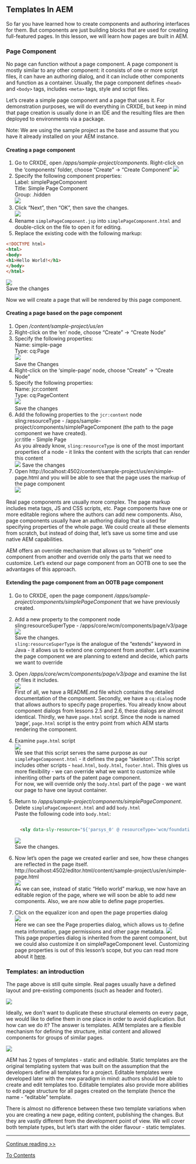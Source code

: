 ## Templates In AEM

So far you have learned how to create components and authoring interfaces for them. But components are just building blocks that are used for creating full-featured pages. In this lesson, we will learn how pages are built in AEM.

### Page Component

No page can function without a page component. A page component is mostly similar to any other component: it consists of one or more script files, it can have an authoring dialog, and it can include other components and function as a container. Usually, the page component defines `<head>` and `<body>` tags, includes `<meta>` tags, style and script files.

Let’s create a simple page component and a page that uses it. For demonstration purposes, we will do everything in CRXDE, but keep in mind that page creation is usually done in an IDE and the resulting files are then deployed to environments via a package.

Note: We are using the sample project as the base and assume that you have it already installed on your AEM instance.

#### Creating a page component

1. Go to CRXDE, open _/apps/sample-project/components_. Right-click on the ‘components’ folder, choose “Create” -> “Create Component”
   ![](.\img\creating-page-component-1.png)
2. Specify the following component properties:  
   Label: simplePageComponent  
   Title: Simple Page Component  
   Group: .hidden  
   ![](.\img\creating-page-component-2.png)
3. Click “Next”, then “OK”, then save the changes.  
   ![](.\img\creating-page-component-3.png)
4. Rename `simplePageComponent.jsp` into `simplePageComponent.html` and double-click on the file to open it for editing.
5. Replace the existing code with the following markup:

```html
<!DOCTYPE html>
<html>
<body>
<h1>Hello World!</h1>
</body>
</html>
```

![](D:\projects\aem-crash-course\lessons\2.10\img\creating-page-component-4.png)  
Save the changes

Now we will create a page that will be rendered by this page component.

#### Creating a page based on the page component

1. Open _/content/sample-project/us/en_
2. Right-click on the ‘en’ node, choose “Create” -> “Create Node”
3. Specify the following properties:  
   Name: simple-page  
   Type: cq:Page  
   ![](.\img\creating-page-1.png)  
   Save the Changes
4. Right-click on the ‘simple-page’ node, choose “Create” -> “Create Node”
5. Specify the following properties:  
   Name: jcr:content  
   Type: cq:PageContent  
   ![](.\img\creating-page-2.png)  
   Save the changes
6. Add the following properties to the `jcr:content` node  
   sling:resourceType - /apps/sample-project/components/simplePageComponent (the path to the page component we have created).  
   jcr:title - Simple Page  
   As you already know, `sling:resourceType` is one of the most important properties of a node - it links the content with the scripts that can render this content  
   ![](.\img\creating-page-3.png)
   Save the changes
7. Open http://localhost:4502/content/sample-project/us/en/simple-page.html and you will be able to see that the page uses the markup of the page component  
   ![](.\img\creating-page-4.png)

Real page components are usually more complex. The page markup includes meta tags, JS and CSS scripts, etc. Page components have one or more editable regions where the authors can add new components. Also, page components usually have an authoring dialog that is used for specifying properties of the whole page. We could create all these elements from scratch, but instead of doing that, let’s save us some time and use native AEM capabilities.

AEM offers an override mechanism that allows us to “inherit” one component from another and override only the parts that we need to customize. Let’s extend our page component from an OOTB one to see the advantages of this approach.

#### Extending the page component from an OOTB page component

1. Go to CRXDE, open the page component _/apps/sample-project/components/simplePageComponent_ that we have previously created.
2. Add a new property to the component node  
   sling:resourceSuperType - /apps/core/wcm/components/page/v3/page  
   ![](./img/extending-page-component-1.png)  
   Save the changes.  
   `sling:resourceSuperType` is the analogue of the “extends” keyword in Java - it allows us to extend one component from another. Let’s examine the page component we are planning to extend and decide, which parts we want to override
3. Open _/apps/core/wcm/components/page/v3/page_ and examine the list of files it includes.  
   ![](./img/extending-page-component-2.png)  
   First of all, we have a README.md file which contains the detailed documentation of the component. Secondly, we have a `cq:dialog` node that allows authors to specify page properties. You already know about component dialogs from lessons 2.5 and 2.6, these dialogs are almost identical. Thirdly, we have `page.html` script. Since the node is named ‘page’, `page.html` script is the entry point from which AEM starts rendering the component.
4. Examine `page.html` script  
   ![](./img/extending-page-component-3.png)  
   We see that this script serves the same purpose as our `simplePageComponent.html` - it defines the page “skeleton”.This script includes other scripts - `head.html`, `body.html`, `footer.html`. This gives us more flexibility - we can override what we want to customize while inheriting other parts of the patent page component.  
   For now, we will override only the `body.html` part of the page - we want our page to have one layout container.
5. Return to _/apps/sample-project/components/simplePageComponent_. Delete `simplePageComponent.html` and add `body.html`   
   Paste the following code into `body.html`:

   ```html
   
     <sly data-sly-resource="${'parsys_0' @ resourceType='wcm/foundation/components/responsivegrid'}"/>
   ```

   ![](./img/extending-page-component-4.png)  
   Save the changes.

6. Now let’s open the page we created earlier and see, how these changes are reflected in the page itself. http://localhost:4502/editor.html/content/sample-project/us/en/simple-page.html  
   ![](./img/extending-page-component-5.png)    
   As we can see, instead of static “Hello world” markup, we now have an editable region of the page, where we will soon be able to add new components. Also, we are now able to define page properties.
7. Click on the equalizer icon and open the page properties dialog  
   ![](./img/extending-page-component-6.png)  
   Here we can see the Page properties dialog, which allows us to define meta information, page permissions and other page metadata.
   ![](./img/extending-page-component-7.png)  
   This page properties dialog is inherited from the parent component, but we could also customize it on simplePageComponent level. Customizing page properties is out of this lesson’s scope, but you can read more about it [here](https://experienceleague.adobe.com/docs/experience-manager-learn/sites/developing/page-properties-technical-video-develop.html?lang=en).

### Templates: an introduction

The page above is still quite simple. Real pages usually have a defined layout and pre-existing components (such as header and footer).

![](./img/real-page-structure.png)

Ideally, we don’t want to duplicate these structural elements on every page, we would like to define them in one place in order to avoid duplication. But how can we do it? The answer is templates. AEM templates are a flexible mechanism for defining the structure, initial content and allowed components for groups of similar pages.

![](./img/template-to-page.png)

AEM has 2 types of templates - static and editable. Static templates are the original templating system that was built on the assumption that the developers define all templates for a project. Editable templates were developed later with the new paradigm in mind: authors should be able to create and edit templates too. Editable templates also provide more abilities to edit page structure for all pages created on the template (hence the name - “editable” template.

There is almost no difference between these two template variations when you are creating a new page, editing content, publishing the changes. But they are vastly different from the development point of view. We will cover both template types, but let’s start with the older flavour - static templates.

---

[Continue reading >>](part2.md)

[To Contents](../../README.md)

